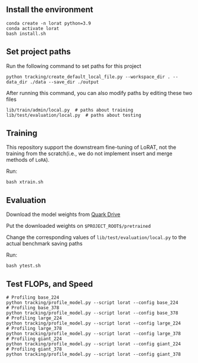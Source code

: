## Install the environment
```
conda create -n lorat python=3.9
conda activate lorat
bash install.sh
```


## Set project paths
Run the following command to set paths for this project
```
python tracking/create_default_local_file.py --workspace_dir . --data_dir ./data --save_dir ./output
```
After running this command, you can also modify paths by editing these two files
```
lib/train/admin/local.py  # paths about training
lib/test/evaluation/local.py  # paths about testing
```


## Training
This repository support the downstream fine-tuning of LoRAT, not the training from the scratch(i.e., we do not implement insert and merge methods of `LoRA`).  

Run:
```
bash xtrain.sh
```

## Evaluation
Download the model weights from [Quark Drive](https://pan.quark.cn/s/e71acbd77f77) 

Put the downloaded weights on `$PROJECT_ROOT$/pretrained`

Change the corresponding values of `lib/test/evaluation/local.py` to the actual benchmark saving paths

Run:
```
bash ytest.sh
```


## Test FLOPs, and Speed
```
# Profiling base_224
python tracking/profile_model.py --script lorat --config base_224
# Profiling base_378
python tracking/profile_model.py --script lorat --config base_378
# Profiling large_224
python tracking/profile_model.py --script lorat --config large_224
# Profiling large_378
python tracking/profile_model.py --script lorat --config large_378
# Profiling giant_224
python tracking/profile_model.py --script lorat --config giant_224
# Profiling giant_378
python tracking/profile_model.py --script lorat --config giant_378
```
